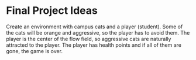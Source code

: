 # Final Project Ideas

Create an environment with campus cats and a player (student). Some of the cats will be orange and aggressive, so the player has to avoid them. The player is the center of the flow field, so aggressive cats are naturally attracted to the player. The player has health points and if all of them are gone, the game is over.
